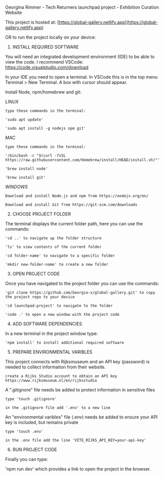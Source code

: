 Georgina Rimmer - Tech Returners launchpad project - Exhibition Curation Website


This project is hosted at: [https://global-gallery.netlify.app](https://global-gallery.netlify.app)


OR to run the project locally on your device:

1. INSTALL REQUIRED SOFTWARE

You will need an integrated development environment (IDE) to be able to view the code. I recommend VSCode: https://code.visualstudio.com/download

In your IDE you need to open a terminal. In VSCode this is in the top menu Terminal > New Terminal. A box with cursor should appear.

Install Node, npm/homebrew and git:

*LINUX*

    type these commands in the terminal:

    'sudo apt update'

    'sudo apt install -g nodejs npm git' 

*MAC*

    type these commands in the terminal:

    '/bin/bash -c "$(curl -fsSL https://raw.githubusercontent.com/Homebrew/install/HEAD/install.sh)"'

    'brew install node'

    'brew install git'

*WINDOWS*

    Download and install Node.js and npm from https://nodejs.org/en/

    Download and install Git from https://git-scm.com/downloads

2. CHOOSE PROJECT FOLDER

The terminal displays the current folder path, here you can use the commands: 

    'cd ..' to navigate up the folder structure

    'ls' to view contents of the current folder 

    'cd folder-name' to navigate to a specific folder

    'mkdir new-folder-name' to create a new folder

3. OPEN PROJECT CODE

Once you have navigated to the project folder you can use the commands: 

    'git clone https://github.com/Georgie-x/global-gallery.git' to copy the project repo to your device

    'cd launchpad-project' to navigate to the folder

    'code .' to open a new window with the project code

4. ADD SOFTWARE DEPENDENCIES

In a new terminal in the project window type: 

    'npm install' to install additional required software

5. PREPARE ENVIRONMENTAL VARIBLES

This project connects with Rijksmuseum and an API key (password) is needed to collect information from their website.

    create a Rijks Studio account to obtain an API key https://www.rijksmuseum.nl/en/rijksstudio

A ".gitignore" file needs be added to protect information in sensitive files

    type 'touch .gitignore' 

    in the .gitignore file add '.env' to a new line 

An "environmental varibles" file (.env) needs be added to ensure your API key is included, but remains private

    type 'touch .env'

    in the .env file add the line 'VITE_RIJKS_API_KEY=your-api-key'

6. RUN PROJECT CODE

Finally you can type:

'npm run dev' which provides a link to open the project in the browser.
